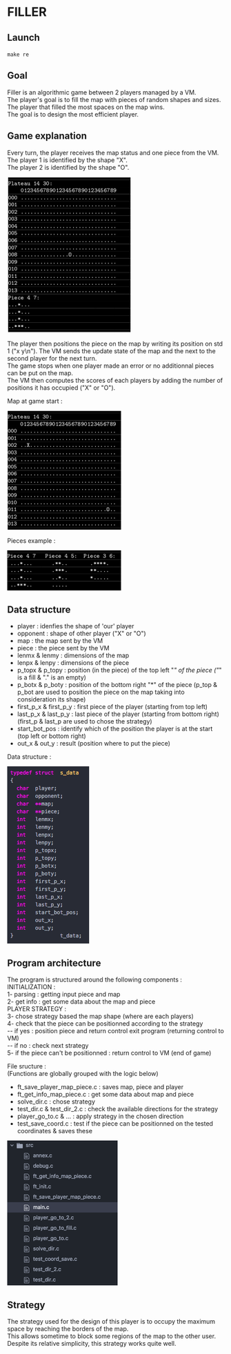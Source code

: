 # FILLER

## Launch 
`make re`


## Goal
Filler is an algorithmic game between 2 players managed by a VM. <br/>
The player's goal is to fill the map with pieces of random shapes and sizes. The player that filled the most spaces on the map wins. <br/>
The goal is to design the most efficient player.

## Game explanation
Every turn, the player receives the map status and one piece from the VM. <br/>
The player 1 is identified by the shape "X".<br/>
The player 2 is identified by the shape "O".<br/>

![Alt text](./img/VM_map.png?raw=true "Title")

The player then positions the piece on the map by writing its position on std 1 ("x y\n"). The VM sends the update state of the map and the next to the second player for the next turn.<br/>
The game stops when one player made an error or no additionnal pieces can be put on the map. <br/>
The VM then computes the scores of each players by adding the number of positions it has occupied ("X" or "O").<br/>

Map at game start :

![Alt text](./img/map.png?raw=true "Title")

Pieces example : 

![Alt text](./img/pieces.png?raw=true "Title")

## Data structure
- player : idenfies the shape of 'our' player
- opponent : shape of other player
("X" or "O")
- map : the map sent by the VM
- piece : the piece sent by the VM
- lenmx & lenmy : dimensions of the map
- lenpx & lenpy : dimensions of the piece
- p_topx & p_topy : position (in the piece) of the top left "*" of the piece 
("*" is a fill & "." is an empty)
- p_botx & p_boty : position of the bottom right "*" of the piece
(p_top & p_bot are used to position the piece on the map taking into consideration its shape)
- first_p_x & first_p_y : first piece of the player (starting from top left)
- last_p_x & last_p_y : last piece of the player (starting from bottom right)
(first_p & last_p are used to chose the strategy)
- start_bot_pos : identify which of the position the player is at the start (top left or bottom right)
- out_x & out_y : result (position where to put the piece)

Data structure : <br/>

![Alt text](./img/data_structure.png?raw=true "Title")

## Program architecture
The program is structured around the following components :<br/>
INITIALIZATION : <br/>
1- parsing : getting input piece and map<br/>
2- get info : get some data about the map and piece<br/>
PLAYER STRATEGY :<br/>
3- chose strategy based the map shape (where are each players)<br/>
4- check that the piece can be positionned according to the strategy<br/>
-- if yes : position piece and return control exit program (returning control to VM)<br/>
-- if no : check next strategy<br/>
5- if the piece can't be positionned : return control to VM (end of game)<br/>

File sructure : <br/>
(Functions are globally grouped with the logic below) 
- ft_save_player_map_piece.c : saves map, piece and player
- ft_get_info_map_piece.c : get some data about map and piece
- solve_dir.c : chose strategy
- test_dir.c & test_dir_2.c : check the available directions for the strategy
- player_go_to.c & ... : apply strategy in the chosen direction
- test_save_coord.c : test if the piece can be positionned on the tested coordinates & saves these

![Alt text](./img/file_structure.png?raw=true "Title")


## Strategy
The strategy used for the design of this player is to occupy the maximum space by reaching the borders of the map.<br/>
This allows sometime to block some regions of the map to the other user. <br/>
Despite its relative simplicity, this strategy works quite well.
